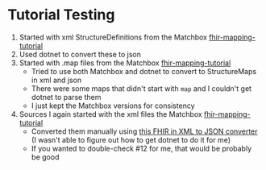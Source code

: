 # Tutorial Testing

1. Started with xml StructureDefinitions from the Matchbox [fhir-mapping-tutorial](https://github.com/ahdis/fhir-mapping-tutorial/tree/master)
2. Used dotnet to convert these to json
3. Started with .map files from the Matchbox [fhir-mapping-tutorial](https://github.com/ahdis/fhir-mapping-tutorial/tree/master)
    - Tried to use both Matchbox and dotnet to convert to StructureMaps in xml and json
    - There were some maps that didn't start with ```map``` and I couldn't get dotnet to parse them
    - I just kept the Matchbox versions for consistency
4. Sources I again started with the xml files the Matchbox [fhir-mapping-tutorial](https://github.com/ahdis/fhir-mapping-tutorial/tree/master)
    - Converted them manually using [this FHIR in XML to JSON converter](https://fhir-formats.github.io/#) (I wasn't able to figure out how to get dotnet to do it for me)
    - If you wanted to double-check #12 for me, that would be probably be good